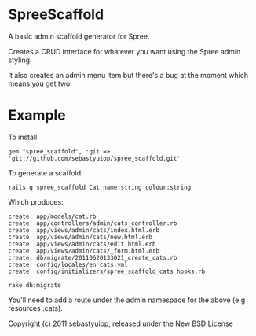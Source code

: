 SpreeScaffold
=============

A basic admin scaffold generator for Spree.

Creates a CRUD interface for whatever you want using the Spree admin styling.

It also creates an admin menu item but there's a bug at the moment which means you get two.

Example
=======

To install

    gem "spree_scaffold", :git => 'git://github.com/sebastyuiop/spree_scaffold.git'

To generate a scaffold:

    rails g spree_scaffold Cat name:string colour:string

Which produces:

    create  app/models/cat.rb
    create  app/controllers/admin/cats_controller.rb
    create  app/views/admin/cats/index.html.erb
    create  app/views/admin/cats/new.html.erb
    create  app/views/admin/cats/edit.html.erb
    create  app/views/admin/cats/_form.html.erb
    create  db/migrate/20110620133021_create_cats.rb
    create  config/locales/en_cats.yml
    create  config/initializers/spree_scaffold_cats_hooks.rb
    
    rake db:migrate
    
You'll need to add a route under the admin namespace for the above (e.g resources :cats).

Copyright (c) 2011 sebastyuiop, released under the New BSD License